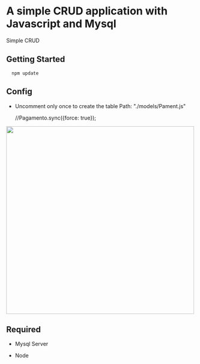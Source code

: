 # A simple CRUD application with Javascript and Mysql 
Simple CRUD

## Getting Started
   
      npm update
      
## Config

* Uncomment only once to create the table Path: "./models/Pament.js"

  //Pagamento.sync({force: true});
  
<div>
   <img style="width:500px;" src="https://user-images.githubusercontent.com/101071189/191123075-3a63a3d1-5e7c-4e38-b84b-8e9c2ef164af.png">
</div>



      
 



## Required
* Mysql Server
 
* Node
 
 
 

    
    
    
    


